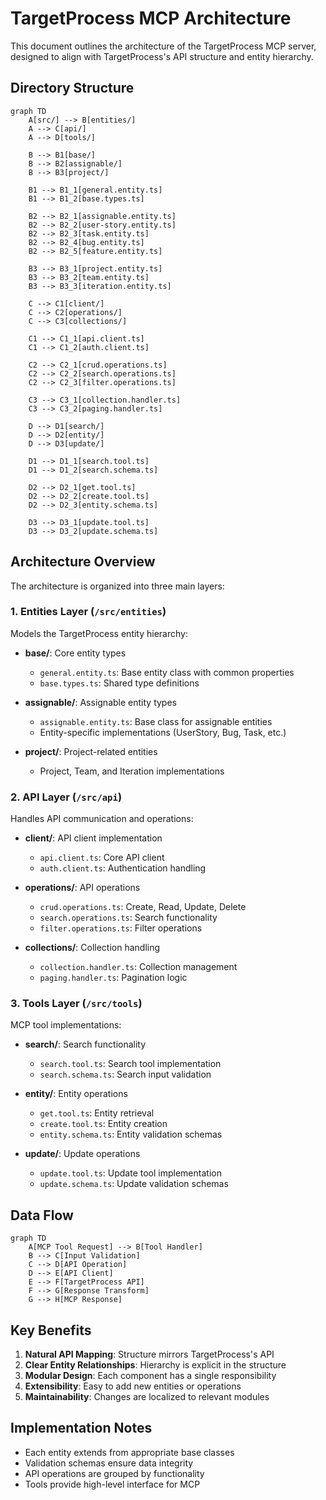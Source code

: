 # TargetProcess MCP Architecture

This document outlines the architecture of the TargetProcess MCP server, designed to align with TargetProcess's API structure and entity hierarchy.

## Directory Structure

```mermaid
graph TD
    A[src/] --> B[entities/]
    A --> C[api/]
    A --> D[tools/]
    
    B --> B1[base/]
    B --> B2[assignable/]
    B --> B3[project/]
    
    B1 --> B1_1[general.entity.ts]
    B1 --> B1_2[base.types.ts]
    
    B2 --> B2_1[assignable.entity.ts]
    B2 --> B2_2[user-story.entity.ts]
    B2 --> B2_3[task.entity.ts]
    B2 --> B2_4[bug.entity.ts]
    B2 --> B2_5[feature.entity.ts]
    
    B3 --> B3_1[project.entity.ts]
    B3 --> B3_2[team.entity.ts]
    B3 --> B3_3[iteration.entity.ts]
    
    C --> C1[client/]
    C --> C2[operations/]
    C --> C3[collections/]
    
    C1 --> C1_1[api.client.ts]
    C1 --> C1_2[auth.client.ts]
    
    C2 --> C2_1[crud.operations.ts]
    C2 --> C2_2[search.operations.ts]
    C2 --> C2_3[filter.operations.ts]
    
    C3 --> C3_1[collection.handler.ts]
    C3 --> C3_2[paging.handler.ts]
    
    D --> D1[search/]
    D --> D2[entity/]
    D --> D3[update/]
    
    D1 --> D1_1[search.tool.ts]
    D1 --> D1_2[search.schema.ts]
    
    D2 --> D2_1[get.tool.ts]
    D2 --> D2_2[create.tool.ts]
    D2 --> D2_3[entity.schema.ts]
    
    D3 --> D3_1[update.tool.ts]
    D3 --> D3_2[update.schema.ts]
```

## Architecture Overview

The architecture is organized into three main layers:

### 1. Entities Layer (`/src/entities`)

Models the TargetProcess entity hierarchy:

- **base/**: Core entity types
  - `general.entity.ts`: Base entity class with common properties
  - `base.types.ts`: Shared type definitions

- **assignable/**: Assignable entity types
  - `assignable.entity.ts`: Base class for assignable entities
  - Entity-specific implementations (UserStory, Bug, Task, etc.)

- **project/**: Project-related entities
  - Project, Team, and Iteration implementations

### 2. API Layer (`/src/api`)

Handles API communication and operations:

- **client/**: API client implementation
  - `api.client.ts`: Core API client
  - `auth.client.ts`: Authentication handling

- **operations/**: API operations
  - `crud.operations.ts`: Create, Read, Update, Delete
  - `search.operations.ts`: Search functionality
  - `filter.operations.ts`: Filter operations

- **collections/**: Collection handling
  - `collection.handler.ts`: Collection management
  - `paging.handler.ts`: Pagination logic

### 3. Tools Layer (`/src/tools`)

MCP tool implementations:

- **search/**: Search functionality
  - `search.tool.ts`: Search tool implementation
  - `search.schema.ts`: Search input validation

- **entity/**: Entity operations
  - `get.tool.ts`: Entity retrieval
  - `create.tool.ts`: Entity creation
  - `entity.schema.ts`: Entity validation schemas

- **update/**: Update operations
  - `update.tool.ts`: Update tool implementation
  - `update.schema.ts`: Update validation schemas

## Data Flow

```mermaid
graph TD
    A[MCP Tool Request] --> B[Tool Handler]
    B --> C[Input Validation]
    C --> D[API Operation]
    D --> E[API Client]
    E --> F[TargetProcess API]
    F --> G[Response Transform]
    G --> H[MCP Response]
```

## Key Benefits

1. **Natural API Mapping**: Structure mirrors TargetProcess's API
2. **Clear Entity Relationships**: Hierarchy is explicit in the structure
3. **Modular Design**: Each component has a single responsibility
4. **Extensibility**: Easy to add new entities or operations
5. **Maintainability**: Changes are localized to relevant modules

## Implementation Notes

- Each entity extends from appropriate base classes
- Validation schemas ensure data integrity
- API operations are grouped by functionality
- Tools provide high-level interface for MCP
